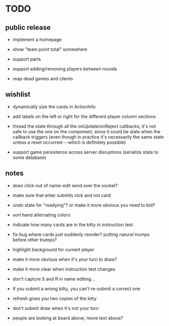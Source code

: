 # TODO

## public release

- implement a homepage

- show "team point total" somewhere

- support parts

- support adding/removing players between rounds

- reap dead games and clients

## wishlist

- dynamically size the cards in ActionInfo

- add labels on the left or right for the different player column sections

- thread the state through all the onUpdate/onReject callbacks; it's not safe
  to use the one on the component, since it could be stale when the callback
  triggers (even though in practice it's necessarily the same state unless a
  reset occurred---which is definitely possible)

- support game persistence across server disruptions (serialize state to some
  database)

## notes

- does click-out of name-edit send over the socket?

- make sure that enter submits nick and not card

- undo state for "readying"?  or make it more obvious you need to bid?

- sort hand alternating colors

- indicate how many cards are in the kitty in instruction test

- fix bug where cards just suddenly reorder?  putting natural trumps before
  other trumps?

- highlight background for current player

- make it more obvious when it's your turn to draw?

- make it more clear when instruction test changes

- don't capture S and R in name editing...

- if you submit a wrong kitty, you can't re-submit a correct one

- refresh gives you two copies of the kitty

- don't submit draw when it's not your turn

- people are looking at board above; move text above?
